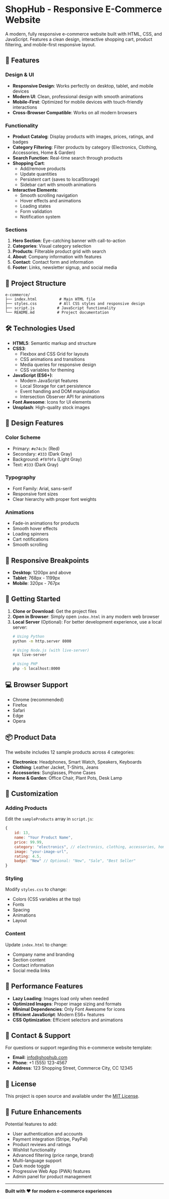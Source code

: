 # ShopHub - Responsive E-Commerce Website

A modern, fully responsive e-commerce website built with HTML, CSS, and JavaScript. Features a clean design, interactive shopping cart, product filtering, and mobile-first responsive layout.

## 🚀 Features

### Design & UI
- **Responsive Design**: Works perfectly on desktop, tablet, and mobile devices
- **Modern UI**: Clean, professional design with smooth animations
- **Mobile-First**: Optimized for mobile devices with touch-friendly interactions
- **Cross-Browser Compatible**: Works on all modern browsers

### Functionality
- **Product Catalog**: Display products with images, prices, ratings, and badges
- **Category Filtering**: Filter products by category (Electronics, Clothing, Accessories, Home & Garden)
- **Search Function**: Real-time search through products
- **Shopping Cart**: 
  - Add/remove products
  - Update quantities
  - Persistent cart (saves to localStorage)
  - Sidebar cart with smooth animations
- **Interactive Elements**:
  - Smooth scrolling navigation
  - Hover effects and animations
  - Loading states
  - Form validation
  - Notification system

### Sections
1. **Hero Section**: Eye-catching banner with call-to-action
2. **Categories**: Visual category selection
3. **Products**: Filterable product grid with search
4. **About**: Company information with features
5. **Contact**: Contact form and information
6. **Footer**: Links, newsletter signup, and social media

## 📁 Project Structure

```
e-commerce/
├── index.html          # Main HTML file
├── styles.css          # All CSS styles and responsive design
├── script.js          # JavaScript functionality
└── README.md          # Project documentation
```

## 🛠️ Technologies Used

- **HTML5**: Semantic markup and structure
- **CSS3**: 
  - Flexbox and CSS Grid for layouts
  - CSS animations and transitions
  - Media queries for responsive design
  - CSS variables for theming
- **JavaScript (ES6+)**:
  - Modern JavaScript features
  - Local Storage for cart persistence
  - Event handling and DOM manipulation
  - Intersection Observer API for animations
- **Font Awesome**: Icons for UI elements
- **Unsplash**: High-quality stock images

## 🎨 Design Features

### Color Scheme
- Primary: `#e74c3c` (Red)
- Secondary: `#333` (Dark Gray)
- Background: `#f8f9fa` (Light Gray)
- Text: `#333` (Dark Gray)

### Typography
- Font Family: Arial, sans-serif
- Responsive font sizes
- Clear hierarchy with proper font weights

### Animations
- Fade-in animations for products
- Smooth hover effects
- Loading spinners
- Cart notifications
- Smooth scrolling

## 📱 Responsive Breakpoints

- **Desktop**: 1200px and above
- **Tablet**: 768px - 1199px
- **Mobile**: 320px - 767px

## 🚀 Getting Started

1. **Clone or Download**: Get the project files
2. **Open in Browser**: Simply open `index.html` in any modern web browser
3. **Local Server** (Optional): For better development experience, use a local server:
   ```bash
   # Using Python
   python -m http.server 8000
   
   # Using Node.js (with live-server)
   npx live-server
   
   # Using PHP
   php -S localhost:8000
   ```

## 💻 Browser Support

- Chrome (recommended)
- Firefox
- Safari
- Edge
- Opera

## 📦 Product Data

The website includes 12 sample products across 4 categories:
- **Electronics**: Headphones, Smart Watch, Speakers, Keyboards
- **Clothing**: Leather Jacket, T-Shirts, Jeans
- **Accessories**: Sunglasses, Phone Cases
- **Home & Garden**: Office Chair, Plant Pots, Desk Lamp

## 🔧 Customization

### Adding Products
Edit the `sampleProducts` array in `script.js`:

```javascript
{
    id: 13,
    name: "Your Product Name",
    price: 99.99,
    category: "electronics", // electronics, clothing, accessories, home
    image: "your-image-url",
    rating: 4.5,
    badge: "New" // Optional: "New", "Sale", "Best Seller"
}
```

### Styling
Modify `styles.css` to change:
- Colors (CSS variables at the top)
- Fonts
- Spacing
- Animations
- Layout

### Content
Update `index.html` to change:
- Company name and branding
- Section content
- Contact information
- Social media links

## 🎯 Performance Features

- **Lazy Loading**: Images load only when needed
- **Optimized Images**: Proper image sizing and formats
- **Minimal Dependencies**: Only Font Awesome for icons
- **Efficient JavaScript**: Modern ES6+ features
- **CSS Optimization**: Efficient selectors and animations

## 📧 Contact & Support

For questions or support regarding this e-commerce website template:

- **Email**: info@shophub.com
- **Phone**: +1 (555) 123-4567
- **Address**: 123 Shopping Street, Commerce City, CC 12345

## 📄 License

This project is open source and available under the [MIT License](LICENSE).

## 🔄 Future Enhancements

Potential features to add:
- User authentication and accounts
- Payment integration (Stripe, PayPal)
- Product reviews and ratings
- Wishlist functionality
- Advanced filtering (price range, brand)
- Multi-language support
- Dark mode toggle
- Progressive Web App (PWA) features
- Admin panel for product management

---

**Built with ❤️ for modern e-commerce experiences**
